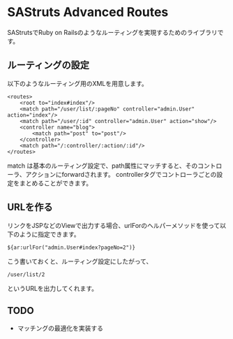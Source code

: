 SAStruts Advanced Routes
========================

SAStrutsでRuby on Railsのようなルーティングを実現するためのライブラリです。

## ルーティングの設定

以下のようなルーティング用のXMLを用意します。

	<routes>
		<root to="index#index"/>
		<match path="/user/list/:pageNo" controller="admin.User" action="index"/>
		<match path="/user/:id" controller="admin.User" action="show"/>
		<controller name="blog">
			<match path="post" to="post"/>
		</controller>
		<match path="/:controller/:action/:id"/>
	</routes>

match は基本のルーティング設定で、path属性にマッチすると、そのコントローラ、アクションにforwardされます。
controllerタグでコントローラごとの設定をまとめることができます。

## URLを作る

リンクをJSPなどのViewで出力する場合、urlForのヘルパーメソッドを使って以下のように指定できます。

	${ar:urlFor("admin.User#index?pageNo=2")}

こう書いておくと、ルーティング設定にしたがって、

	/user/list/2

というURLを出力してくれます。

## TODO

* マッチングの最適化を実装する


